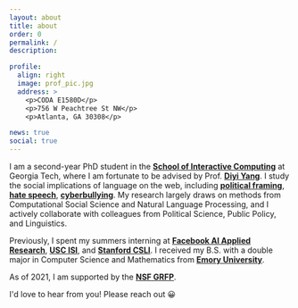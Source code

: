 ```yaml
---
layout: about
title: about
order: 0
permalink: /
description:

profile:
  align: right
  image: prof_pic.jpg
  address: >
    <p>CODA E1580D</p>
    <p>756 W Peachtree St NW</p>
    <p>Atlanta, GA 30308</p>

news: true
social: true
---
```


I am a second-year PhD student in the [**School of Interactive Computing**](https://www.ic.gatech.edu/) at Georgia Tech, where I am fortunate to be advised by Prof. [**Diyi Yang**](https://www.cc.gatech.edu/~dyang888/index.html). I study the social implications of language on the web, including [**political framing**](https://arxiv.org/pdf/2109.05325.pdf), [**hate speech**](https://arxiv.org/pdf/2109.05322.pdf), [**cyberbullying**](https://www.aaai.org/ojs/index.php/ICWSM/article/view/7345). My research largely draws on methods from Computational Social Science and Natural Language Processing, and I actively collaborate with colleagues from Political Science, Public Policy, and Linguistics.

Previously, I spent my summers interning at [**Facebook AI Applied Research**](https://ai.facebook.com/research/#notable-papers), [**USC ISI**](https://www.isi.edu/), and [**Stanford CSLI**](https://www-csli.stanford.edu/). I received my B.S. with a double major in Computer Science and Mathematics from [**Emory University**](https://www.emory.edu/home/index.html).

As of 2021, I am supported by the [**NSF GRFP**](https://www.nsfgrfp.org/).

I'd love to hear from you! Please reach out :grinning: